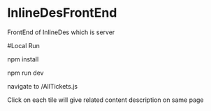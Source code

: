 # InlineDesFrontEnd

FrontEnd of InlineDes which is server

#Local Run

npm install 

npm run dev

navigate to /AllTickets.js

Click on each tile will give related content description on same page
